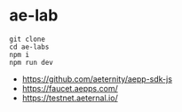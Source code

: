 # ae-lab


```
git clone 
cd ae-labs
npm i
npm run dev
```

- https://github.com/aeternity/aepp-sdk-js
- https://faucet.aepps.com/
- https://testnet.aeternal.io/
